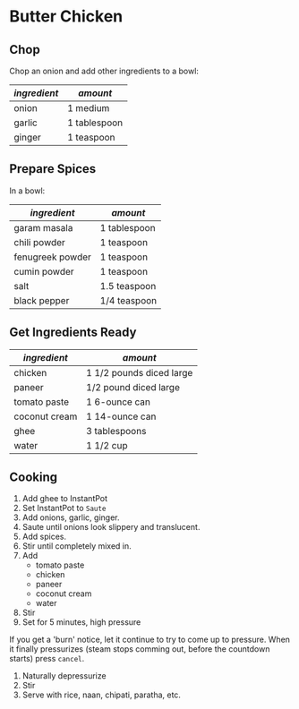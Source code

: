 # Butter Chicken

## Chop

Chop an onion and add other ingredients to a bowl:

| *ingredient* | *amount* |
| --- | --- |
| onion | 1 medium |
| garlic | 1 tablespoon |
| ginger | 1 teaspoon |

## Prepare Spices

In a bowl:

| *ingredient* | *amount* |
| --- | --- |
| garam masala | 1 tablespoon |
| chili powder | 1 teaspoon |
| fenugreek powder | 1 teaspoon |
| cumin powder | 1 teaspoon |
| salt | 1.5 teaspoon |
| black pepper | 1/4 teaspoon |

## Get Ingredients Ready

| *ingredient* | *amount* |
| --- | --- |
| chicken | 1 1/2 pounds diced large |
| paneer | 1/2 pound diced large |
| tomato paste | 1 6-ounce can |
| coconut cream |1 14-ounce can |
| ghee | 3 tablespoons |
| water | 1 1/2 cup |

## Cooking

1. Add ghee to InstantPot
1. Set InstantPot to `Saute`
1. Add onions, garlic, ginger.
1. Saute until onions look slippery and translucent.
1. Add spices.
1. Stir until completely mixed in.
1. Add 
   * tomato paste
   * chicken
   * paneer
   * coconut cream
   * water
1. Stir
1. Set for 5 minutes, high pressure

If you get a 'burn' notice, let it continue to try to come up to pressure. When it finally pressurizes (steam stops comming out, before the countdown starts) press `cancel`.

1. Naturally depressurize
1. Stir
1. Serve with rice, naan, chipati, paratha, etc.

